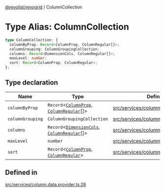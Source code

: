 [@revolist/revogrid](README.md) / ColumnCollection

# Type Alias: ColumnCollection

```ts
type ColumnCollection: {
  columnByProp: Record<ColumnProp, ColumnRegular[]>;
  columnGrouping: ColumnGroupingCollection;
  columns: Record<DimensionCols, ColumnRegular[]>;
  maxLevel: number;
  sort: Record<ColumnProp, ColumnRegular>;
};
```

## Type declaration

| Name | Type | Defined in |
| ------ | ------ | ------ |
| `columnByProp` | `Record`\<[`ColumnProp`](TypeAlias.ColumnProp.md), [`ColumnRegular`](Interface.ColumnRegular.md)[]\> | [src/services/column.data.provider.ts:30](https://github.com/revolist/revogrid/blob/a849a2bedd405f9be6994ce2465b998f17fd214c/src/services/column.data.provider.ts#L30) |
| `columnGrouping` | `ColumnGroupingCollection` | [src/services/column.data.provider.ts:31](https://github.com/revolist/revogrid/blob/a849a2bedd405f9be6994ce2465b998f17fd214c/src/services/column.data.provider.ts#L31) |
| `columns` | `Record`\<[`DimensionCols`](TypeAlias.DimensionCols.md), [`ColumnRegular`](Interface.ColumnRegular.md)[]\> | [src/services/column.data.provider.ts:29](https://github.com/revolist/revogrid/blob/a849a2bedd405f9be6994ce2465b998f17fd214c/src/services/column.data.provider.ts#L29) |
| `maxLevel` | `number` | [src/services/column.data.provider.ts:32](https://github.com/revolist/revogrid/blob/a849a2bedd405f9be6994ce2465b998f17fd214c/src/services/column.data.provider.ts#L32) |
| `sort` | `Record`\<[`ColumnProp`](TypeAlias.ColumnProp.md), [`ColumnRegular`](Interface.ColumnRegular.md)\> | [src/services/column.data.provider.ts:33](https://github.com/revolist/revogrid/blob/a849a2bedd405f9be6994ce2465b998f17fd214c/src/services/column.data.provider.ts#L33) |

## Defined in

[src/services/column.data.provider.ts:28](https://github.com/revolist/revogrid/blob/a849a2bedd405f9be6994ce2465b998f17fd214c/src/services/column.data.provider.ts#L28)
